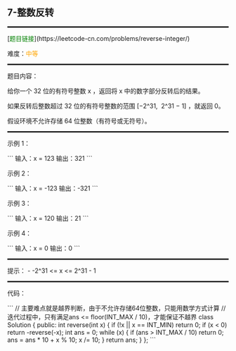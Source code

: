 <h2>7-整数反转</h2>
<hr style="border:1px dotted">
[<font color="green">题目链接</font>](https://leetcode-cn.com/problems/reverse-integer/)
<p>难度：<font color="orange">中等</font></p>
<hr style="border:1px dotted">
<p>题目内容：</p>
<p>给你一个 32 位的有符号整数 x ，返回将 x 中的数字部分反转后的结果。</p>
<p>如果反转后整数超过 32 位的有符号整数的范围 [−2^31,  2^31 − 1] ，就返回 0。</p>
<p>假设环境不允许存储 64 位整数（有符号或无符号）。</p>
<hr style="border:1px dotted">
<p>示例 1：</p>
```
输入：x = 123
输出：321
```
<p>示例 2：</p>
```
输入：x = -123
输出：-321
```
<p>示例 3：</p>
```
输入：x = 120
输出：21
```
<p>示例 4：</p>
```
输入：x = 0
输出：0
```
<hr style="border:1px dotted">
提示：
- -2^31 <= x <= 2^31 - 1
<hr style="border:1px dotted">
<p>代码：</p>
```
// 主要难点就是越界判断，由于不允许存储64位整数，只能用数学方式计算
// 迭代过程中，只有满足ans <= floor(INT_MAX / 10)，才能保证不越界
class Solution {
public:
    int reverse(int x) {
        if (!x || x == INT_MIN)
            return 0;
        if (x < 0)
            return -reverse(-x);
        int ans = 0;
        while (x) {
            if (ans > INT_MAX / 10)
                return 0;
            ans = ans * 10 + x % 10;
            x /= 10;
        }
        return ans;
    }
};
```